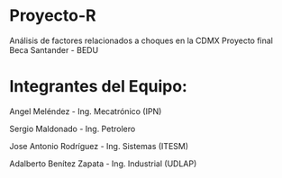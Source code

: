 # Proyecto-R

Análisis de factores relacionados a choques en la CDMX 
Proyecto final Beca Santander - BEDU



# Integrantes del Equipo:

Angel Meléndez - Ing. Mecatrónico (IPN)

Sergio Maldonado - Ing. Petrolero 

Jose Antonio Rodríguez - Ing. Sistemas (ITESM)

Adalberto Benítez Zapata - Ing. Industrial (UDLAP)
